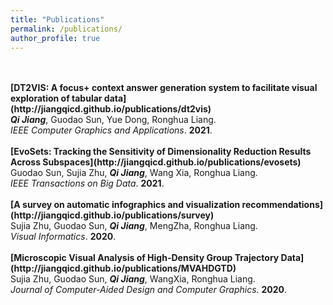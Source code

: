```yaml
---
title: "Publications"
permalink: /publications/
author_profile: true
---
```

<!-- For proper citations, refer [Google Scholar](https://scholar.google.com/citations?user=Dx9aVjgAAAAJ&hl=en)<br> -->
<br>
<br>
<b>[DT2VIS: A focus+ context answer generation system to facilitate visual exploration of tabular data](http://jiangqicd.github.io/publications/dt2vis)</b> <br> 
<i><b>Qi Jiang</b></i>, Guodao Sun, Yue Dong, Ronghua Liang.
<br>
<i>IEEE Computer Graphics and Applications</i>. <b>2021</b>.
<br>
<br>
<b>[EvoSets: Tracking the Sensitivity of Dimensionality Reduction Results Across Subspaces](http://jiangqicd.github.io/publications/evosets)</b> <br> 
Guodao Sun, Sujia Zhu, <i><b>Qi Jiang</b></i>, Wang Xia, Ronghua Liang.
<br>
<i>IEEE Transactions on Big Data</i>. <b>2021</b>.
<br>
<br>
<b>[A survey on automatic infographics and visualization recommendations](http://jiangqicd.github.io/publications/survey)</b> <br> 
Sujia Zhu, Guodao Sun, <i><b>Qi Jiang</b></i>, MengZha, Ronghua Liang.
<br>
<i>Visual Informatics</i>. <b>2020</b>.
<br>
<br>
<b>[Microscopic Visual Analysis of High-Density Group Trajectory Data](http://jiangqicd.github.io/publications/MVAHDGTD)</b> <br> 
Sujia Zhu, Guodao Sun, <i><b>Qi Jiang</b></i>, WangXia, Ronghua Liang.
<br>
<i>Journal of Computer-Aided Design and Computer Graphics</i>. <b>2020</b>.
<br>
<br>
